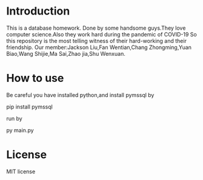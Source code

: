 # Introduction
  This is a database homework.
  Done by some handsome guys.They love computer science.Also they work hard during the pandemic of COVID-19
  So this repository is the most telling witness of their hard-working and their friendship.
  Our member:Jackson Liu,Fan Wentian,Chang Zhongming,Yuan Biao,Wang Shijie,Ma Sai,Zhao jia,Shu Wenxuan.

# How to use
  Be careful you have installed python,and install pymssql by
  
  pip install pymssql
  
  
  run by
  
  
  py main.py

# License
 MIT license
 







